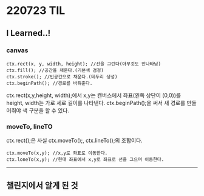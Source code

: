 # 220723 TIL

## I Learned..!

### canvas

    ctx.rect(x, y, width, height); //선을 그린다(아무것도 안나타남)
    ctx.fill(); //공간을 채운다.(기본색 검정)
    ctx.stroke(); //빈공간으로 채운다.(테두리 생성)
    ctx.beginPath(); //경로를 바꿔준다.

ctx.rect(x,y,height, width);에서 x,y는 캔버스에서 좌표(왼쪽 상단이 (0,0))를 height, width는 가로 세로 길이를 나타낸다.
ctx.beginPath();을 써서 새 경로를 만들어줘야 색 구분을 할 수 있다.

### moveTo, lineTO

ctx.rect();은 사실 ctx.moveTo();, ctx.lineTo();의 조합이다.

    ctx.moveTo(x,y); //x,y로 좌표로 이동한다.
    ctx.loneTo(x,y); //현대 좌표에서 x,y로 좌표로 선을 그으며 이동한다.

---

## 챌린지에서 알게 된 것
